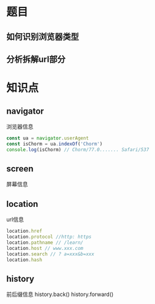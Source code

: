 # 题目

## 如何识别浏览器类型

## 分析拆解url部分


# 知识点

## navigator
浏览器信息
```js
const ua = navigator.userAgent
const isChorm = ua.indexOf('Chorm')
console.log(isChorm) // Chorm/77.0....... Safari/537
```
## screen
屏幕信息
## location
url信息
```js
location.href
location.protocol //http: https
location.pathname // /learn/
location.host // www.xxx.com
location.search // ? a=xxx&b=xxx
location.hash
```

## history
前后缀信息
history.back()
history.forward()
